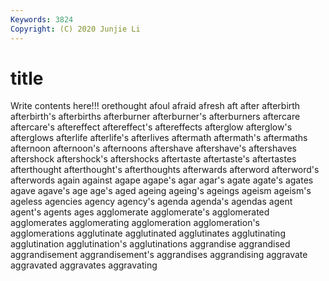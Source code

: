 ```yaml
---
Keywords: 3824
Copyright: (C) 2020 Junjie Li
---
```


# title

Write contents here!!!
orethought 
afoul 
afraid 
afresh
aft 
after 
afterbirth 
afterbirth's 
afterbirths 
afterburner 
afterburner's 
afterburners 
aftercare 
aftercare's
aftereffect 
aftereffect's 
aftereffects 
afterglow 
afterglow's 
afterglows 
afterlife 
afterlife's 
afterlives 
aftermath
aftermath's 
aftermaths 
afternoon 
afternoon's 
afternoons 
aftershave 
aftershave's 
aftershaves 
aftershock 
aftershock's
aftershocks 
aftertaste 
aftertaste's 
aftertastes 
afterthought 
afterthought's 
afterthoughts 
afterwards 
afterword 
afterword's
afterwords 
again 
against 
agape 
agape's 
agar 
agar's 
agate 
agate's 
agates
agave 
agave's 
age 
age's 
aged 
ageing 
ageing's 
ageings 
ageism 
ageism's
ageless 
agencies 
agency 
agency's 
agenda 
agenda's 
agendas 
agent 
agent's 
agents
ages 
agglomerate 
agglomerate's 
agglomerated 
agglomerates 
agglomerating 
agglomeration 
agglomeration's 
agglomerations 
agglutinate
agglutinated 
agglutinates 
agglutinating 
agglutination 
agglutination's 
agglutinations 
aggrandise 
aggrandised 
aggrandisement 
aggrandisement's
aggrandises 
aggrandising 
aggravate 
aggravated 
aggravates 
aggravating 
